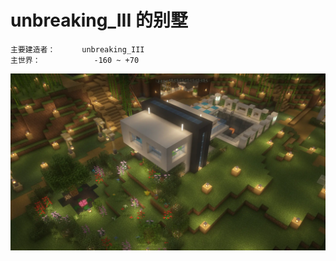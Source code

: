 # unbreaking_III 的别墅

```
主要建造者：		unbreaking_III
主世界：			-160 ~ +70
```

![](/img/place/unbreaking_III的别墅.webp)


